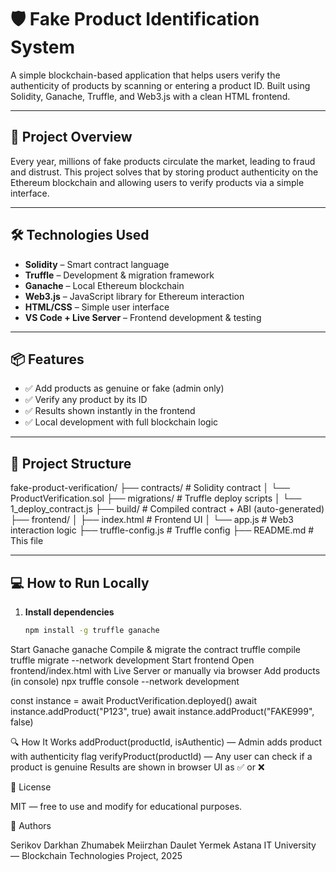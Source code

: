 # 🛡️ Fake Product Identification System

A simple blockchain-based application that helps users verify the authenticity of products by scanning or entering a product ID. Built using Solidity, Ganache, Truffle, and Web3.js with a clean HTML frontend.

---

## 🚀 Project Overview

Every year, millions of fake products circulate the market, leading to fraud and distrust. This project solves that by storing product authenticity on the Ethereum blockchain and allowing users to verify products via a simple interface.

---

## 🛠️ Technologies Used

- **Solidity** – Smart contract language  
- **Truffle** – Development & migration framework  
- **Ganache** – Local Ethereum blockchain  
- **Web3.js** – JavaScript library for Ethereum interaction  
- **HTML/CSS** – Simple user interface  
- **VS Code + Live Server** – Frontend development & testing  

---

## 📦 Features

- ✅ Add products as genuine or fake (admin only)
- ✅ Verify any product by its ID
- ✅ Results shown instantly in the frontend
- ✅ Local development with full blockchain logic

---

## 📁 Project Structure
fake-product-verification/
├── contracts/ # Solidity contract
│ └── ProductVerification.sol
├── migrations/ # Truffle deploy scripts
│ └── 1_deploy_contract.js
├── build/ # Compiled contract + ABI (auto-generated)
├── frontend/
│ ├── index.html # Frontend UI
│ └── app.js # Web3 interaction logic
├── truffle-config.js # Truffle config
├── README.md # This file

---

## 💻 How to Run Locally

1. **Install dependencies**
   ```bash
   npm install -g truffle ganache
Start Ganache
ganache
Compile & migrate the contract
truffle compile
truffle migrate --network development
Start frontend
Open frontend/index.html with Live Server or manually via browser
Add products (in console)
npx truffle console --network development

const instance = await ProductVerification.deployed()
await instance.addProduct("P123", true)
await instance.addProduct("FAKE999", false)


🔍 How It Works
addProduct(productId, isAuthentic) — Admin adds product with authenticity flag
verifyProduct(productId) — Any user can check if a product is genuine
Results are shown in browser UI as ✅ or ❌

📄 License

MIT — free to use and modify for educational purposes.

🙌 Authors

Serikov Darkhan
Zhumabek Meiirzhan
Daulet Yermek
Astana IT University — Blockchain Technologies Project, 2025